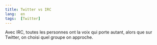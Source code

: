```yaml
---
title: Twitter vs IRC
lang:  en
tags:  [Twitter]
---
```


Avec IRC, toutes les personnes ont la voix qui porte autant, alors que sur Twitter, on choisi quel groupe on approche.
